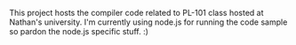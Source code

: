 This project hosts the compiler code related to PL-101 class hosted at Nathan's university. I'm currently using node.js for running the code sample so pardon the node.js specific stuff. :)